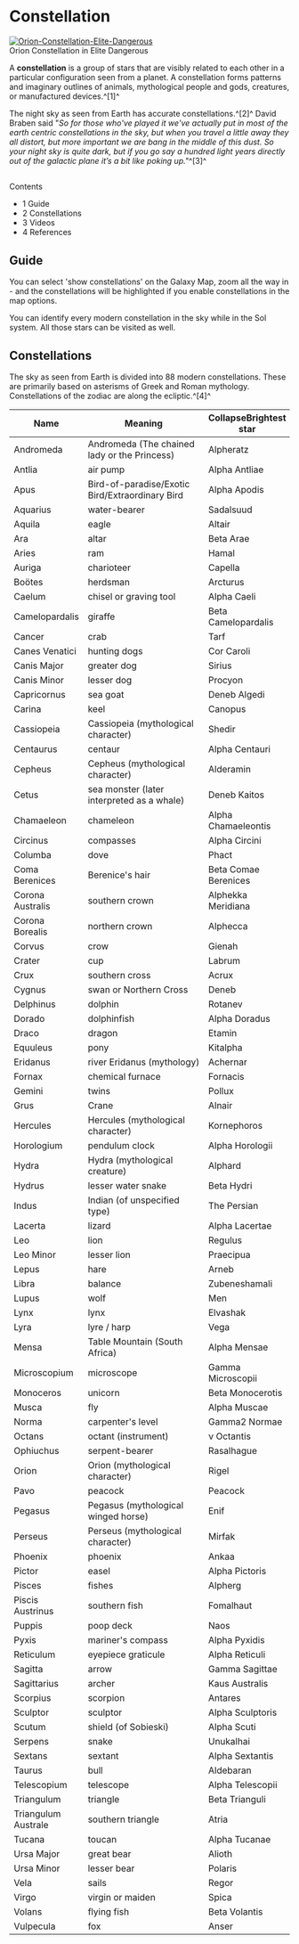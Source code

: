# Constellation
[![Orion-Constellation-Elite-Dangerous](https://static.wikia.nocookie.net/elite-dangerous/images/9/9b/Orion-Constellation-Elite-Dangerous.png/revision/latest/scale-to-width-down/300?cb=20180418073859)](https://static.wikia.nocookie.net/elite-dangerous/images/9/9b/Orion-Constellation-Elite-Dangerous.png/revision/latest?cb=20180418073859) 	 		 			 		 		 		 			
Orion Constellation in Elite Dangerous
 		 	 

A **constellation** is a group of stars that are visibly related to each other in a particular configuration seen from a planet. A constellation forms patterns and imaginary outlines of animals, mythological people and gods, creatures, or manufactured devices.^[1]^

The night sky as seen from Earth has accurate constellations.^[2]^ David Braben said "*So for those who've played it we've actually put in most of the earth centric constellations in the sky, but when you travel a little away they all distort, but more important we are bang in the middle of this dust. So your night sky is quite dark, but if you go say a hundred light years directly out of the galactic plane it’s a bit like poking up."*^[3]^

## 

Contents

- 1 Guide
- 2 Constellations
- 3 Videos
- 4 References

## Guide

You can select 'show constellations' on the Galaxy Map, zoom all the way in - and the constellations will be highlighted if you enable constellations in the map options.

You can identify every modern constellation in the sky while in the Sol system. All those stars can be visited as well.

## Constellations

The sky as seen from Earth is divided into 88 modern constellations. These are primarily based on asterisms of Greek and Roman mythology. Constellations of the zodiac are along the ecliptic.^[4]^

| **Name** | **Meaning** | Collapse**Brightest star** |
| --- | --- | --- |
| Andromeda | Andromeda (The chained lady or the Princess) | Alpheratz |
| Antlia | air pump | Alpha Antliae |
| Apus | Bird-of-paradise/Exotic Bird/Extraordinary Bird | Alpha Apodis |
| Aquarius | water-bearer | Sadalsuud |
| Aquila | eagle | Altair |
| Ara | altar | Beta Arae |
| Aries | ram | Hamal |
| Auriga | charioteer | Capella |
| Boötes | herdsman | Arcturus |
| Caelum | chisel or graving tool | Alpha Caeli |
| Camelopardalis | giraffe | Beta Camelopardalis |
| Cancer | crab | Tarf |
| Canes Venatici | hunting dogs | Cor Caroli |
| Canis Major | greater dog | Sirius |
| Canis Minor | lesser dog | Procyon |
| Capricornus | sea goat | Deneb Algedi |
| Carina | keel | Canopus |
| Cassiopeia | Cassiopeia (mythological character) | Shedir |
| Centaurus | centaur | Alpha Centauri |
| Cepheus | Cepheus (mythological character) | Alderamin |
| Cetus | sea monster (later interpreted as a whale) | Deneb Kaitos |
| Chamaeleon | chameleon | Alpha Chamaeleontis |
| Circinus | compasses | Alpha Circini |
| Columba | dove | Phact |
| Coma Berenices | Berenice's hair | Beta Comae Berenices |
| Corona Australis | southern crown | Alphekka Meridiana |
| Corona Borealis | northern crown | Alphecca |
| Corvus | crow | Gienah |
| Crater | cup | Labrum |
| Crux | southern cross | Acrux |
| Cygnus | swan or Northern Cross | Deneb |
| Delphinus | dolphin | Rotanev |
| Dorado | dolphinfish | Alpha Doradus |
| Draco | dragon | Etamin |
| Equuleus | pony | Kitalpha |
| Eridanus | river Eridanus (mythology) | Achernar |
| Fornax | chemical furnace | Fornacis |
| Gemini | twins | Pollux |
| Grus | Crane | Alnair |
| Hercules | Hercules (mythological character) | Kornephoros |
| Horologium | pendulum clock | Alpha Horologii |
| Hydra | Hydra (mythological creature) | Alphard |
| Hydrus | lesser water snake | Beta Hydri |
| Indus | Indian (of unspecified type) | The Persian |
| Lacerta | lizard | Alpha Lacertae |
| Leo | lion | Regulus |
| Leo Minor | lesser lion | Praecipua |
| Lepus | hare | Arneb |
| Libra | balance | Zubeneshamali |
| Lupus | wolf | Men |
| Lynx | lynx | Elvashak |
| Lyra | lyre / harp | Vega |
| Mensa | Table Mountain (South Africa) | Alpha Mensae |
| Microscopium | microscope | Gamma Microscopii |
| Monoceros | unicorn | Beta Monocerotis |
| Musca | fly | Alpha Muscae |
| Norma | carpenter's level | Gamma2 Normae |
| Octans | octant (instrument) | ν Octantis |
| Ophiuchus | serpent-bearer | Rasalhague |
| Orion | Orion (mythological character) | Rigel |
| Pavo | peacock | Peacock |
| Pegasus | Pegasus (mythological winged horse) | Enif |
| Perseus | Perseus (mythological character) | Mirfak |
| Phoenix | phoenix | Ankaa |
| Pictor | easel | Alpha Pictoris |
| Pisces | fishes | Alpherg |
| Piscis Austrinus | southern fish | Fomalhaut |
| Puppis | poop deck | Naos |
| Pyxis | mariner's compass | Alpha Pyxidis |
| Reticulum | eyepiece graticule | Alpha Reticuli |
| Sagitta | arrow | Gamma Sagittae |
| Sagittarius | archer | Kaus Australis |
| Scorpius | scorpion | Antares |
| Sculptor | sculptor | Alpha Sculptoris |
| Scutum | shield (of Sobieski) | Alpha Scuti |
| Serpens | snake | Unukalhai |
| Sextans | sextant | Alpha Sextantis |
| Taurus | bull | Aldebaran |
| Telescopium | telescope | Alpha Telescopii |
| Triangulum | triangle | Beta Trianguli |
| Triangulum Australe | southern triangle | Atria |
| Tucana | toucan | Alpha Tucanae |
| Ursa Major | great bear | Alioth |
| Ursa Minor | lesser bear | Polaris |
| Vela | sails | Regor |
| Virgo | virgin or maiden | Spica |
| Volans | flying fish | Beta Volantis |
| Vulpecula | fox | Anser |